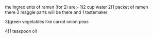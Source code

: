 the ingredients of ramen (for 2) are:-
1)2 cup water
2)1 packet of ramen 
   there 2 maggie parts will be there and 1 tastemaker

3)green vegetables like 
   carrot
   onion
   peas

4)1 teaspoon oil